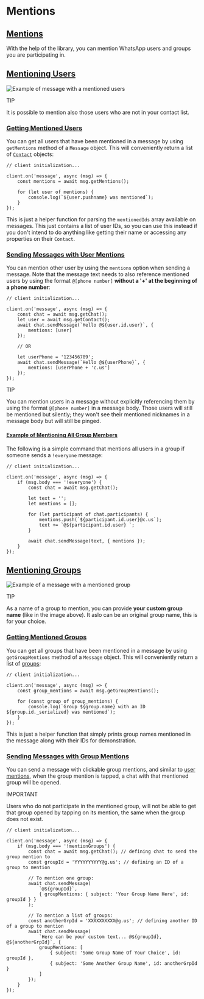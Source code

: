 # Mentions
[Mentions](#frontmatter-title)
------------------------------

With the help of the library, you can mention WhatsApp users and groups you are participating in.

[Mentioning Users](#mentioning-users)
-------------------------------------

![Example of message with a mentioned users](https://wwebjs.dev/assets/mentions-krqOtY6_.png)

TIP

It is possible to mention also those users who are not in your contact list.

### [Getting Mentioned Users](#getting-mentioned-users)

You can get all users that have been mentioned in a message by using `getMentions` method of a `Message` object. This will conveniently return a list of [`Contact`](https://docs.wwebjs.dev/Contact.html) objects:

```
// client initialization...

client.on('message', async (msg) => {
    const mentions = await msg.getMentions();
    
    for (let user of mentions) {
        console.log(`${user.pushname} was mentioned`);
    }
});

```


This is just a helper function for parsing the `mentionedIds` array available on messages. This just contains a list of user IDs, so you can use this instead if you don't intend to do anything like getting their name or accessing any properties on their `Contact`.

### [Sending Messages with User Mentions](#sending-messages-with-user-mentions)

You can mention other user by using the `mentions` option when sending a message. Note that the message text needs to also reference mentioned users by using the format `@[phone number]` **without a '+' at the beginning of a phone number**:

```
// client initialization...

client.on('message', async (msg) => {
    const chat = await msg.getChat();
    let user = await msg.getContact();
    await chat.sendMessage(`Hello @${user.id.user}`, {
        mentions: [user]
    });

    // OR

    let userPhone = '123456789';
    await chat.sendMessage(`Hello @${userPhone}`, {
        mentions: [userPhone + 'c.us']
    });
});

```


TIP

You can mention users in a message without explicitly referencing them by using the format `@[phone number]` in a message body. Those users will still be mentioned but silently; they won't see their mentioned nicknames in a message body but will still be pinged.

#### [Example of Mentioning All Group Members](#example-of-mentioning-all-group-members)

The following is a simple command that mentions all users in a group if someone sends a `!everyone` message:

```
// client initialization...

client.on('message', async (msg) => {
    if (msg.body === '!everyone') {
        const chat = await msg.getChat();
        
        let text = '';
        let mentions = [];

        for (let participant of chat.participants) {
            mentions.push(`${participant.id.user}@c.us`);
            text += `@${participant.id.user} `;
        }

        await chat.sendMessage(text, { mentions });
    }
});

```


[Mentioning Groups](#mentioning-groups)
---------------------------------------

![Example of a message with a mentioned group](https://wwebjs.dev/assets/group-mentions-CLkBhyhz.png)

TIP

As a name of a group to mention, you can provide **your custom group name** (like in the image above). It aslo can be an original group name, this is for your choice.

### [Getting Mentioned Groups](#getting-mentioned-groups)

You can get all groups that have been mentioned in a message by using `getGroupMentions` method of a `Message` object. This will conveniently return a list of [groups](https://docs.wwebjs.dev/GroupChat.html):

```
// client initialization...

client.on('message', async (msg) => {
    const group_mentions = await msg.getGroupMentions();
    
    for (const group of group_mentions) {
        console.log(`Group ${group.name} with an ID ${group.id._serialized} was mentioned`);
    }
});

```


This is just a helper function that simply prints group names mentioned in the message along with their IDs for demonstration.

### [Sending Messages with Group Mentions](#sending-messages-with-group-mentions)

You can send a message with clickable group mentions, and similar to [user mentions](about:/guide/creating-your-bot/mentions#mentioning-users), when the group mention is tapped, a chat with that mentioned group will be opened.

IMPORTANT

Users who do not participate in the mentioned group, will not be able to get that group opened by tapping on its mention, the same when the group does not exist.

```
// client initialization...

client.on('message', async (msg) => {    
    if (msg.body === '!mentionGroups') {
        const chat = await msg.getChat(); // defining chat to send the group mention to
        const groupId = 'YYYYYYYYYY@g.us'; // defining an ID of a group to mention

        // To mention one group:
        await chat.sendMessage(
            `@${groupId}`,
            { groupMentions: { subject: 'Your Group Name Here', id: groupId } }
        );

        // To mention a list of groups:
        const anotherGrpId = 'XXXXXXXXXX@g.us'; // defining another ID of a group to mention
        await chat.sendMessage(
            `Here can be your custom text... @${groupId}, @${anotherGrpId}`, {
            groupMentions: [
                { subject: 'Some Group Name Of Your Choice', id: groupId },
                { subject: 'Some Another Group Name', id: anotherGrpId }
            ]
        });
    }
});

```
